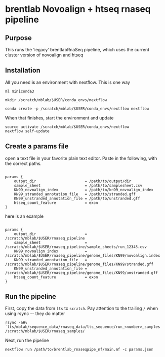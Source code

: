 # brentlab Novoalign + htseq rnaseq pipeline

## Purpose

This runs the 'legacy' brentlabRnaSeq pipeline, which uses the current cluster version of novoalign and htseq

## Installation

All you need is an environment with nextflow. This is one way

```{bash}
ml miniconda3

mkdir /scratch/mblab/$USER/conda_envs/nextflow

conda create -p /scratch/mblab/$USER/conda_envs/nextflow nextflow
```

When that finishes, start the environment and update

```{bash}
source activate /scratch/mblab/$USER/conda_envs/nextflow
nextflow self-update
```

## Create a params file

open a text file in your favorite plain text editor.
Paste in the following, with the correct paths.

```{raw}

params {
    output_dir                      = /path/to/output/dir
    sample_sheet                    = /path/to/samplesheet.csv
    KN99_novoalign_index            = /path/to/kn99_novoalign_index
    KN99_stranded_annotation_file   = /path/to/stranded.gff
    KN99_unstranded_annotation_file = /path/to/unstranded.gff
    htseq_count_feature             = exon
}

```

here is an example

```{raw}

params {
    output_dir                      = /scratch/mblab/$USER/rnaseq_pipeline
    sample_sheet                    = /scratch/mblab/$USER/rnaseq_pipeline/sample_sheets/run_12345.csv
    KN99_novoalign_index            = /scratch/mblab/$USER/rnaseq_pipeline/genome_files/KN99/novoalign.index
    KN99_stranded_annotation_file   = /scratch/mblab/$USER/rnaseq_pipeline/genome_files/KN99/stranded.gff
    KN99_unstranded_annotation_file = /scratch/mblab/$USER/rnaseq_pipeline/genome_files/KN99/unstranded.gff
    htseq_count_feature             = exon
}

```

## Run the pipeline

First, copy the data from `lts` to `scratch`. Pay attention to the trailing `/` when using rsync -- they do matter

```{bash}
rsync -aHv `lts/mblab/sequence_data/rnaseq_data/lts_sequence/run_<number>_samples /scratch/mblab/$USER/rnaseq_samples/
```

Next, run the pipeline

```{bash}
nextflow run /path/to/brentlab_rnaseqpipe_nf/main.nf -c params.json
```
